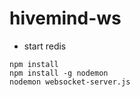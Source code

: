 # hivemind-ws

- start redis

```
npm install
npm install -g nodemon
nodemon websocket-server.js
```
